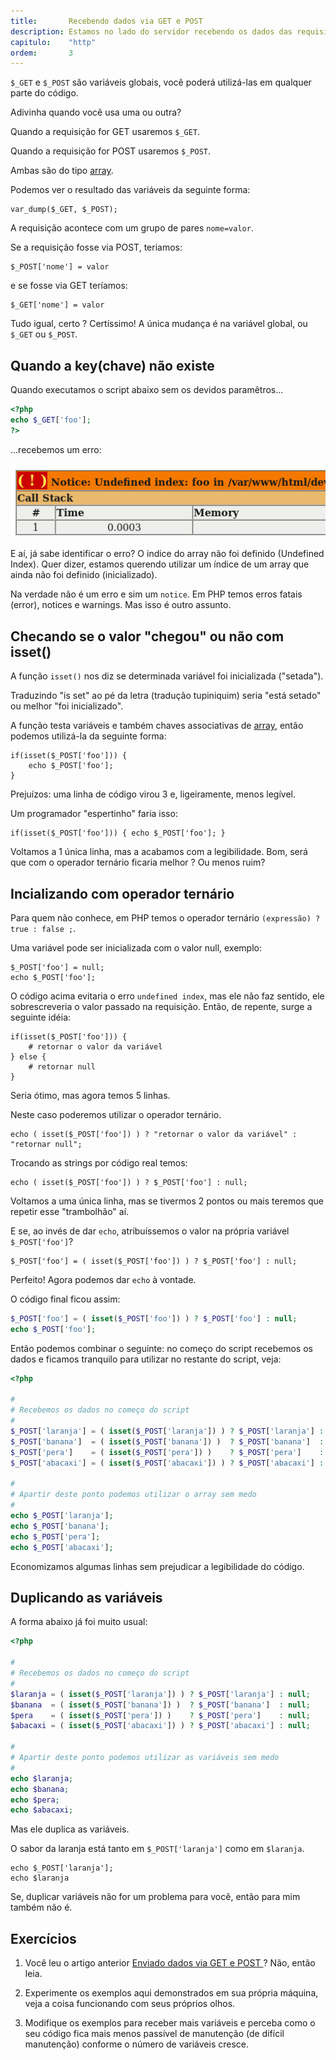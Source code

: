 ```yaml
---
title:       Recebendo dados via GET e POST
description: Estamos no lado do servidor recebendo os dados das requisições GET e POST
capitulo:    "http"
ordem:       3
---
```


`$_GET` e `$_POST` são variáveis globais, você poderá utilizá-las em qualquer parte do código.

Adivinha quando você usa uma ou outra?

Quando a requisição for GET usaremos `$_GET`.

Quando a requisição for POST usaremos `$_POST`.

Ambas são do tipo [array](/php/criando-e-iterando-um-array-em-php/).

Podemos ver o resultado  das variáveis da seguinte forma:

    var_dump($_GET, $_POST);

A requisição acontece com um grupo de pares `nome=valor`.

Se a requisição fosse via POST, teriamos:

    $_POST['nome'] = valor

e se fosse via GET teríamos:

    $_GET['nome'] = valor

Tudo igual, certo ? Certíssimo! A única mudança é na variável global, ou `$_GET` ou `$_POST`.


Quando a key(chave) não existe
---

Quando executamos o script abaixo sem os devidos paramêtros...

```php
<?php
echo $_GET['foo'];
?>
```

...recebemos um erro:

!["PHP erro undefined index"](undefined-index.png "PHP erro undefined index")

E aí, já sabe identificar o erro? O indice do array não foi definido (Undefined Index). Quer dizer, estamos querendo 
utilizar um índice de um array que ainda não foi definido (inicializado).

Na verdade não é um erro e sim um `notice`. Em PHP temos erros fatais (error), notices e warnings. Mas isso é outro assunto.




Checando se o valor "chegou" ou não com isset()
----

A função `isset()` nos diz se determinada variável foi inicializada ("setada").

Traduzindo "is set" ao pé da letra (tradução tupiniquim) seria "está setado" ou melhor "foi inicializado".

A função testa variáveis e também chaves associativas de [array](/php/criando-e-iterando-um-array-em-php/), então podemos utilizá-la
da seguinte forma:

    if(isset($_POST['foo'])) {
        echo $_POST['foo'];
    }

Prejuízos: uma linha de código virou 3 e, ligeiramente, menos legível.

Um programador "espertinho" faria isso:

    if(isset($_POST['foo'])) { echo $_POST['foo']; }

Voltamos a 1 única linha, mas a acabamos com a legibilidade. Bom, será que com o operador ternário ficaria melhor ?
Ou menos ruim?


Incializando com operador ternário
---

Para quem não conhece, em PHP temos o operador ternário  `(expressão) ? true : false ;`.

Uma variável pode ser inicializada com o valor null, exemplo:

    $_POST['foo'] = null;
    echo $_POST['foo'];

O código acima evitaria o erro `undefined index`, mas ele não faz sentido, ele sobrescreveria o valor passado na requisição.
Então, de repente, surge a seguinte idéia:

    if(isset($_POST['foo'])) {
        # retornar o valor da variável
    } else {
        # retornar null
    }

Seria ótimo, mas agora temos 5 linhas. 

Neste caso poderemos utilizar o operador ternário.

    echo ( isset($_POST['foo']) ) ? "retornar o valor da variável" : "retornar null";

Trocando as strings por código real temos:

    echo ( isset($_POST['foo']) ) ? $_POST['foo'] : null;

Voltamos a uma única linha, mas se tivermos 2 pontos ou mais teremos que repetir esse "trambolhão" aí.

E se, ao invés de dar `echo`, atribuíssemos o valor na própria variável `$_POST['foo']`?

    $_POST['foo'] = ( isset($_POST['foo']) ) ? $_POST['foo'] : null;

Perfeito! Agora podemos dar `echo` à vontade.

O código final ficou assim:

```php
$_POST['foo'] = ( isset($_POST['foo']) ) ? $_POST['foo'] : null;
echo $_POST['foo'];
```


Então podemos combinar o seguinte: no começo do script recebemos os dados e ficamos tranquilo para utilizar no restante
do script, veja:

```php
<?php

#
# Recebemos os dados no começo do script
#
$_POST['laranja'] = ( isset($_POST['laranja']) ) ? $_POST['laranja'] : null;
$_POST['banana']  = ( isset($_POST['banana']) )  ? $_POST['banana']  : null;
$_POST['pera']    = ( isset($_POST['pera']) )    ? $_POST['pera']    : null;
$_POST['abacaxi'] = ( isset($_POST['abacaxi']) ) ? $_POST['abacaxi'] : null;

#
# Apartir deste ponto podemos utilizar o array sem medo
#
echo $_POST['laranja'];
echo $_POST['banana'];
echo $_POST['pera'];
echo $_POST['abacaxi'];
```

Economizamos algumas linhas sem prejudicar a legibilidade do código.



Duplicando as variáveis
---

A forma abaixo já foi muito usual:

```php
<?php

#
# Recebemos os dados no começo do script
#
$laranja = ( isset($_POST['laranja']) ) ? $_POST['laranja'] : null;
$banana  = ( isset($_POST['banana']) )  ? $_POST['banana']  : null;
$pera    = ( isset($_POST['pera']) )    ? $_POST['pera']    : null;
$abacaxi = ( isset($_POST['abacaxi']) ) ? $_POST['abacaxi'] : null;

#
# Apartir deste ponto podemos utilizar as variáveis sem medo
#
echo $laranja;
echo $banana;
echo $pera;
echo $abacaxi;
```

Mas ele duplica as variáveis.

O sabor da laranja está tanto em `$_POST['laranja']` como em `$laranja`.

    echo $_POST['laranja'];
    echo $laranja

Se, duplicar variáveis não for um problema para você, então para mim também não é.


## Exercícios

1) Você leu o artigo anterior [Enviado dados via GET e POST ](/php/enviando-dados-via-get-post/) ? Não, então leia.

2) Experimente os exemplos aqui demonstrados em sua própria máquina, veja a coisa funcionando com seus próprios olhos.

3) Modifique os exemplos para receber mais variáveis e perceba como o seu código fica mais menos passível de manutenção
(de difícil manutenção) conforme o número de variáveis cresce.



